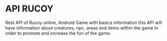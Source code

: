 # API RUCOY
Rest API of Rucoy online, Android Game with basics information
this API will have information about creatures, npc, areas and items within the game in order to promote and increase the fun of the game.
